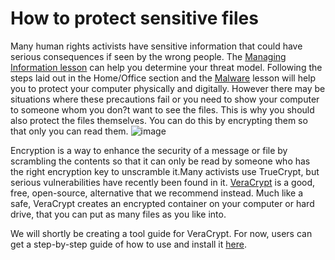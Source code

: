 [Title]: # (How to protect sensitive files)
[Difficulty]: # (Advanced)
[Order]: # (0)

# How to protect sensitive files

Many human rights activists have sensitive information that could have serious consequences if seen by the wrong people. The [Managing Information lesson](umbrella://lesson/managing-information) can help you determine your threat model. Following the steps laid out in the Home/Office section and the [Malware](umbrella://lesson/malware) lesson will help you to protect your computer physically and digitally. However there may be situations where these precautions fail or you need to show your computer to someone whom you don?t want to see the files. This is why you should also protect the files themselves. You can do this by encrypting them so that only you can read them.
![image](protecting1.png)

Encryption is a way to enhance the security of a message or file by scrambling the contents so that it can only be read by someone who has the right encryption key to unscramble it.Many activists use TrueCrypt, but serious vulnerabilities have recently been found in it. [VeraCrypt](https://veracrypt.codeplex.com/wikipage?title=Downloads) is a good, free, open-source, alternative that we recommend instead. Much like a safe, VeraCrypt creates an encrypted container on your computer or hard drive, that you can put as many files as you like into.

We will shortly be creating a tool guide for VeraCrypt. For now, users can get a step-by-step guide of how to use and install it [here](https://veracrypt.codeplex.com/wikipage?title=Beginner%27s%20Tutorial).